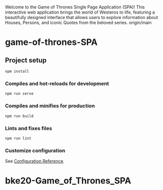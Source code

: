 
Welcome to the Game of Thrones Single Page Application (SPA)! This interactive web application brings the world of Westeros to life, featuring a beautifully designed interface that allows users to explore information about Houses, Persons, and iconic Quotes from the beloved series.
origin/main
# game-of-thrones-SPA

## Project setup
```
npm install
```

### Compiles and hot-reloads for development
```
npm run serve
```

### Compiles and minifies for production
```
npm run build
```

### Lints and fixes files
```
npm run lint
```

### Customize configuration
See [Configuration Reference](https://cli.vuejs.org/config/).

# bke20-Game_of_Thrones_SPA

